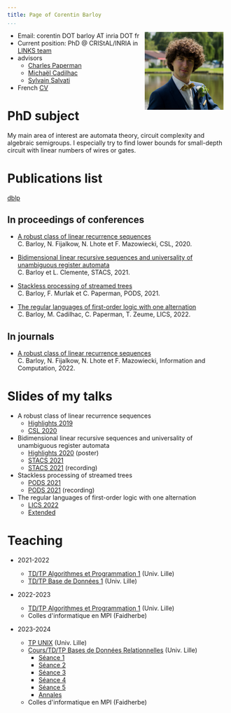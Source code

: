 ```yaml
---
title: Page of Corentin Barloy
...
```


<img src="images/moi2.jpg" style="width:180px; margin-right:10px; float:right;" alt="ID">

* Email: corentin DOT barloy AT inria DOT fr
* Current position: PhD @ CRIStAL/INRIA in [LINKS team](https://team.inria.fr/links/fr/)
* advisors
    - [Charles Paperman](https://paperman.name)
    - [Michaël Cadilhac](https://michael.cadilhac.name/)
    - [Sylvain Salvati](https://www.labri.fr/perso/salvati/)
* French [CV](pdfs/cv.pdf)

# PhD subject

My main area of interest are automata theory, circuit complexity and algebraic semigroups.
I especially try to find lower bounds for small-depth circuit with linear numbers of wires or gates.

# Publications list
[dblp](https://dblp.org/pid/247/1049.html)

## In proceedings of conferences

* [A robust class of linear recurrence sequences](https://drops.dagstuhl.de/opus/volltexte/2020/11652/)
<br/>C. Barloy, N. Fijalkow, N. Lhote et F. Mazowiecki, CSL, 2020.

* [Bidimensional linear recursive sequences and universality of unambiguous register automata](https://drops.dagstuhl.de/opus/volltexte/2021/13653/)
<br/>C. Barloy et L. Clemente, STACS, 2021.

* [Stackless processing of streamed trees](https://hal.archives-ouvertes.fr/hal-03021960)
<br/>C. Barloy, F. Murlak et C. Paperman, PODS, 2021.

* [The regular languages of first-order logic with one alternation](https://dl.acm.org/doi/10.1145/3531130.3533371) 
<br/>C. Barloy, M. Cadilhac, C. Paperman, T. Zeume, LICS, 2022.


## In journals

* [A robust class of linear recurrence sequences](https://www.sciencedirect.com/science/article/pii/S0890540122001195?via%3Dihub)
<br/>C. Barloy, N. Fijalkow, N. Lhote et F. Mazowiecki, Information and Computation, 2022.


#  Slides of my talks

* A robust class of linear recurrence sequences
    - [Highlights 2019](pdfs/robust_highlights.pdf)
    - [CSL 2020](pdfs/robust_csl.pdf)
* Bidimensional linear recursive sequences and universality of unambiguous register automata
    - [Highlights 2020](pdfs/universality_highlights.pdf) (poster)
    - [STACS 2021](pdfs/universality_stacs.pdf)
    - [STACS 2021](https://www.youtube.com/watch?v=iDvoxUGR6kQ&list=PLtP1eXEDZj65DwBQ0IbZN4mTydkQ1Cbo3&index=3) (recording)
* Stackless processing of streamed trees
    - [PODS 2021](pdfs/stackless_pods.pdf)
    - [PODS 2021](https://www.youtube.com/watch?v=3OmtIJU7BNw) (recording)
* The regular languages of first-order logic with one alternation
    - [LICS 2022](pdfs/sigma2_lics.pdf) 
    - [Extended](pdfs/sigma2_full.pdf)

# Teaching

* 2021-2022
    - [TD/TP Algorithmes et Programmation 1](https://www.fil.univ-lille.fr/portail/index.php?dipl=L1&sem=S2&ue=AP&label=Pr%C3%A9sentation) (Univ. Lille)
    - [TD/TP Base de Données 1](https://www.fil.univ-lille.fr/portail/index.php?dipl=L&sem=S3&ue=BDD1&label=Pr%C3%A9sentation) (Univ. Lille)
  
* 2022-2023
    - [TD/TP Algorithmes et Programmation 1](https://www.fil.univ-lille.fr/portail/index.php?dipl=L1&sem=S2&ue=AP&label=Pr%C3%A9sentation) (Univ. Lille)
    - Colles d'informatique en MPI (Faidherbe)

* 2023-2024
    - [TP UNIX](https://www.fil.univ-lille.fr/portail/index.php?dipl=L&sem=S3&ue=Unix&label=Pr%C3%A9sentation) (Univ. Lille)
    - [Cours/TD/TP Bases de Données Relationnelles](https://www.fil.univ-lille.fr/portail/index.php?dipl=MInfo&sem=ML&ue=BDR&label=Pr%C3%A9sentation) (Univ. Lille)
        - [Séance 1](cours/BDR/cours1.zip)
        - [Séance 2](cours/BDR/cours2.zip)
        - [Séance 3](cours/BDR/cours3.zip)
        - [Séance 4](cours/BDR/cours4.zip)
        - [Séance 5](cours/BDR/cours5.zip)
        - [Annales](cours/BDR/annales.zip)
    - Colles d'informatique en MPI (Faidherbe)

